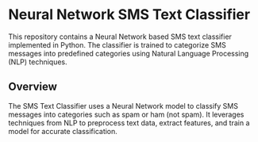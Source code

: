 # Neural Network SMS Text Classifier

This repository contains a Neural Network based SMS text classifier implemented in Python. The classifier is trained to categorize SMS messages into predefined categories using Natural Language Processing (NLP) techniques.

## Overview

The SMS Text Classifier uses a Neural Network model to classify SMS messages into categories such as spam or ham (not spam). It leverages techniques from NLP to preprocess text data, extract features, and train a model for accurate classification.

